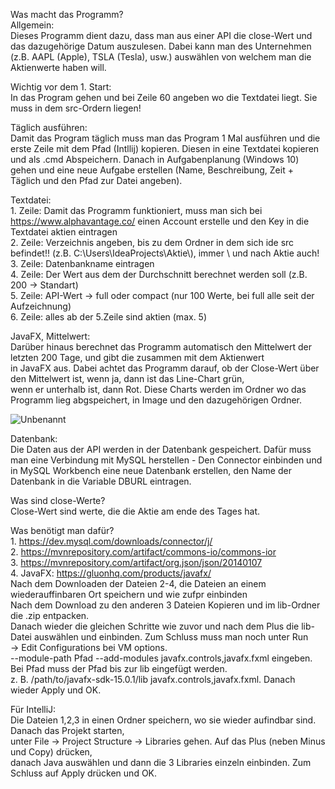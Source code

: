 Was macht das Programm?</br>
Allgemein:</br>
	Dieses Programm dient dazu, dass man aus einer API die close-Wert und das dazugehörige Datum auszulesen. Dabei kann man des Unternehmen (z.B. AAPL (Apple), TSLA (Tesla), usw.) auswählen von welchem man die Aktienwerte haben will. </br>
	
Wichtig vor dem 1. Start:</br>
	In das Program gehen und bei Zeile 60 angeben wo die Textdatei liegt. Sie muss in dem src-Ordern liegen!</br>
	
Täglich ausführen:</br>
	Damit das Program täglich muss man das Program 1 Mal ausführen und die erste Zeile mit dem Pfad (Intllij) kopieren. Diesen in eine Textdatei kopieren und als .cmd     	         Abspeichern. Danach in Aufgabenplanung (Windows 10) gehen und eine neue Aufgabe erstellen (Name, Beschreibung, Zeit + Täglich und den Pfad zur Datei angeben).</br>
	
Textdatei:</br>
	1. Zeile: Damit das Programm funktioniert, muss man sich bei https://www.alphavantage.co/ einen Account erstelle und den Key in die Textdatei aktien eintragen </br>
	2. Zeile: Verzeichnis angeben, bis zu dem Ordner in dem sich ide src befindet!! (z.B. C:\\Users\\IdeaProjects\\Aktie\\), immer \\ und nach Aktie auch!</br>
	3. Zeile: Datenbankname eintragen</br>
	4. Zeile: Der Wert aus dem der Durchschnitt berechnet werden soll (z.B. 200 -> Standart)</br>
	5. Zeile: API-Wert -> full oder compact (nur 100 Werte, bei full alle seit der Aufzeichnung)</br>
	6. Zeile: alles ab der 5.Zeile sind aktien (max. 5)</br>

JavaFX, Mittelwert:</br>
	Darüber hinaus berechnet das Programm automatisch den Mittelwert der letzten 200 Tage, und gibt die zusammen mit dem Aktienwert </br>
	in JavaFX aus. Dabei achtet das Programm darauf, ob der Close-Wert über den Mittelwert ist, wenn ja, dann ist das Line-Chart grün,</br>
	wenn er unterhalb ist, dann Rot. Diese Charts werden im Ordner wo das Programm lieg abgspeichert, in Image und den dazugehörigen Ordner.</br>
	
![Unbenannt](https://user-images.githubusercontent.com/59961104/105870063-2c053900-5ff8-11eb-919a-6a57a12e78dd.PNG)

Datenbank:</br>
	Die Daten aus der API werden in der Datenbank gespeichert. Dafür muss man eine Verbindung mit MySQL herstellen - Den Connector einbinden und in MySQL Workbench eine             neue Datenbank erstellen, den Name der Datenbank in die Variable DBURL eintragen.  </br>

Was sind close-Werte?</br>
	Close-Wert sind werte, die die Aktie am ende des Tages hat.</br>

Was benötigt man dafür?</br>
	1. https://dev.mysql.com/downloads/connector/j/</br>
	2. https://mvnrepository.com/artifact/commons-io/commons-ior</br>
	3. https://mvnrepository.com/artifact/org.json/json/20140107</br>
	4. JavaFX: https://gluonhq.com/products/javafx/</br>
		Nach dem Downloaden der Dateien 2-4, die Dateien an einem wiederauffinbaren Ort speichern und wie zufpr einbinden</br>
		Nach dem Download zu den anderen 3 Dateien Kopieren und im lib-Ordner die .zip entpacken.</br>
		Danach wieder die gleichen Schritte wie zuvor und nach dem Plus die lib-Datei auswählen und einbinden. Zum Schluss muss man noch unter Run</br> -> Edit 			Configurations bei VM options.</br>
		--module-path Pfad --add-modules javafx.controls,javafx.fxml   eingeben. Bei Pfad muss der Pfad bis zur lib eingefügt werden.</br>
		z. B. /path/to/javafx-sdk-15.0.1/lib javafx.controls,javafx.fxml. Danach wieder Apply und OK.</br>

Für IntelliJ: </br>
	Die Dateien 1,2,3 in einen Ordner speichern, wo sie wieder aufindbar sind. Danach das Projekt starten, </br>
	unter File -> Project Structure -> Libraries gehen. Auf das Plus (neben Minus und Copy) drücken, </br>
	danach Java auswählen und dann die 3 Libraries einzeln einbinden. Zum Schluss auf Apply drücken und OK.</br>

